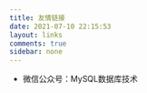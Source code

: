 ```yaml
---
title: 友情链接
date: 2021-07-10 22:15:53
layout: links
comments: true
sidebar: none
---
```


- 微信公众号：MySQL数据库技术
